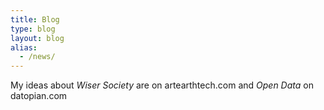 ```yaml
---
title: Blog  
type: blog
layout: blog
alias:
  - /news/
---
```


My ideas about _Wiser Society_ are on artearthtech.com and _Open Data_ on datopian.com